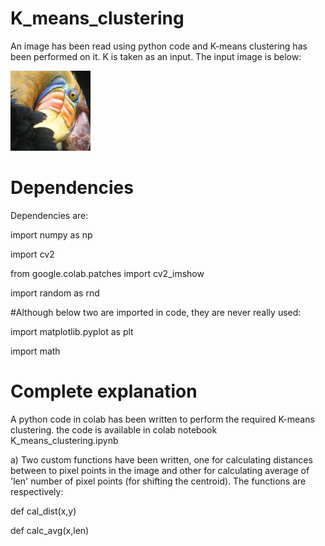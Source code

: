 # K_means_clustering
An image has been read using python code and K-means clustering has been performed on it. K is taken as an input. The input image is below:

![alt text](https://github.com/Zobaer/K_means_clustering/blob/main/input.png)

# Dependencies

Dependencies are:

import numpy as np

import cv2

from google.colab.patches import cv2_imshow

import random as rnd

#Although below two are imported in code, they are never really used:

import matplotlib.pyplot as plt

import math

# Complete explanation

A python code in colab has been written to perform the required K-means clustering. the code is available in colab notebook K_means_clustering.ipynb

a) Two custom functions have been written, one for calculating distances between to pixel points in the image and other for calculating average of 'len' number of pixel points (for shifting the centroid). The functions are respectively:

def cal_dist(x,y)

def calc_avg(x,len)
